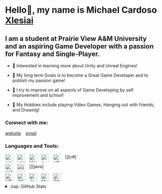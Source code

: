 # Hello👋, my name is Michael Cardoso [Xlesiai][youtube]  

## I am a student at Prairie View A&M University and an aspiring Game Developer with a passion for Fantasy and Single-Player.

- 🧠 Interested in learning more about Unity and Unreal Engines!

- 🎯 My long term Goals is to become a Great Game Developer and to publish my passion game!

- 👾 I try to improve on all aspects of Game Developing by self improvement and school!

- 🎨 My Hobbies include playing Video Games, Hanging out with friends, and Drawing!

### Connect with me:

[website](https://youtube.com/michael-cardoso-5b658416b)
&nbsp;&nbsp;
[email](Nuxglwk.Xlesiai@gmail.com)
&nbsp;&nbsp;

### Languages and Tools:

[<img align="left" alt="unity" width="26px" src="https://cdn.jsdelivr.net/gh/devicons/devicon/icons/unity/unity-original.svg" style="padding-right:10px;" />][unity]

[<img align="left" alt="unreal" width="26px" src="https://cdn.jsdelivr.net/gh/devicons/devicon/icons/unreal/unreal-original.svg" style="padding-right:10px;" />][unreal]

[<img align="left" alt="Visual Studio Code" width="26px" src="https://cdn.jsdelivr.net/gh/devicons/devicon/icons/vscode/vscode-original.svg" style="padding-right:10px;" />][webdevplaylist]

[<img align="left" alt="c++" width="26px" src="https://upload.wikimedia.org/wikipedia/commons/1/18/ISO_C%2B%2B_Logo.svg" style="padding-right:10px;" />][c++]

[<img align="left" alt="c#" width="26px" src="https://static.cdnlogo.com/logos/c/68/c-sharp-800x800.png" style="padding-right:10px;" />][c#]

[<img align="left" alt="python" width="26px" src="https://cdn.jsdelivr.net/gh/devicons/devicon/icons/python/python-original.svg" style="padding-right:10px;" />][python]

[<img align="left" alt="java" width="26px" src="https://cdn.jsdelivr.net/gh/devicons/devicon/icons/java/java-original.svg" style="padding-right:10px;" />][java]

[<img align="left" alt="HTML5" width="26px" src="https://cdn.jsdelivr.net/gh/devicons/devicon/icons/html5/html5-original.svg" style="padding-right:10px;" />][webdevplaylist]

[<img align="left" alt="CSS3" width="26px" src="https://cdn.jsdelivr.net/gh/devicons/devicon/icons/css3/css3-original.svg" style="padding-right:10px;" />][cssplaylist]

[<img align="left" alt="JavaScript" width="26px" src="https://cdn.jsdelivr.net/gh/devicons/devicon/icons/javascript/javascript-original.svg" style="padding-right:10px;" />][jsplaylist]

[<img align="left" alt="MySQL" width="26px" src="https://cdn.jsdelivr.net/gh/devicons/devicon/icons/mysql/mysql-original.svg" style="padding-right:10px;" />][webdevplaylist]

[<img align="left" alt="GitHub" width="26px" src="https://user-images.githubusercontent.com/3369400/139447912-e0f43f33-6d9f-45f8-be46-2df5bbc91289.png" style="padding-right:10px;" />](https://www.youtube.com/playlist?list=PLkwxH9e_vrAJ0WbEsFA9W3I1W-g_BTsbt#gh-dark-mode-only)

<br>
<br>


<details>
  <summary>:zap: GitHub Stats</summary>
  <img align="left" alt="Xlesiai's GitHub Stats" src="https://github-readme-stats.vercel.app/api?username=Xlesiai&show_icons=true&hide_border=false&title_color=ff652f&icon_color=FFE400&bg_color=09131B&text_color=ffffff&border_color=0c1a25" />
</details>

[website]: https://Nuxglwk.space
[email]: Nuxglwk.Xlesiai@gmail.com
[youtube]: https://www.youtube.com/channel/UCdG9FJTgxzhOv5zokt1O12Q/featured
[linkedin]: https://www.linkedin.com/in/michael-cardoso-5b658416b/
[projects]: https://www.youtube.com/playlist?list=PLzhOA58UvV9MzxItPoCZPwm0j5pmbYiT_
[unity]: https://www.youtube.com/playlist?list=PLzhOA58UvV9O586KqzJucbWnhDcC7Yb27
[unreal]: https://www.youtube.com/playlist?list=PLzhOA58UvV9Ne5_fbozCgrhfEsQdsX0YM
[c++]:
[c#]:
[python]:
[java]:
[webdevplaylist]: https://www.youtube.com/playlist?list=PLkwxH9e_vrAJ0WbEsFA9W3I1W-g_BTsbt
[jsplaylist]: https://www.youtube.com/playlist?list=PLkwxH9e_vrALRJKu7wfXby3MKeflhTu6B
[cssplaylist]: https://www.youtube.com/playlist?list=PLkwxH9e_vrALSdvZuEh6gqQdmDoDIoqz4
